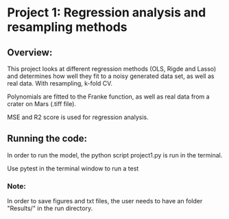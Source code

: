 # Project 1: Regression analysis and resampling methods
## Overview:
This project looks at different regression methods (OLS, Rigde and Lasso) and determines how well they fit to a noisy generated data set, as well as real data. With resampling, k-fold CV.

Polynomials are fitted to the Franke function, as well as real data from a crater on Mars (.tiff file). 

MSE and R2 score is used for regression analysis. 

## Running the code:
In order to run the model, the python script project1.py is run in the terminal. 

Use pytest in the terminal window to run a test


### Note:
In order to save figures and txt files, the user needs to have an folder "Results/" in the run directory.
